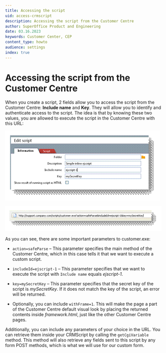 ```yaml
---
title: Accessing the script
uid: access-crmscript
description: Accessing the script from the Customer Centre
author: SuperOffice Product and Engineering
date: 03.16.2023
keywords: Customer Center, CEP
content_type: howto
audience: settings
index: true
---
```


# Accessing the script from the Customer Centre

When you create a script, 2 fields allow you to access the script from the Customer Centre: **Include name** and **Key**. They will allow you to identify and authenticate access to the script. The idea is that by knowing these two values, you are allowed to execute the script in the Customer Centre with this URL:

![Customer Center -screenshot][img3]

![Customer Center -screenshot][img4]

As you can see, there are some important parameters to customer.exe:

* `action=safeParse` – This parameter specifies the main method of the Customer Centre, which in this case tells it that we want to execute a custom script.

* `includeId=ejscript-1` – This parameter specifies that we want to execute the script with `Include name` equals *ejscript-1*.

* `key=mySecretKey` – This parameter specifies that the secret key of the script is *mySecretKey*. If it does not match the key of the script, an error will be returned.

* Optionally, you can include `withFrame=1`. This will make the page a part of the Customer Centre default visual look by placing the returned contents inside *framework.html*, just like the other Customer Centre pages.

Additionally, you can include any parameters of your choice in the URL. You can retrieve them inside your CRMScript by calling the `getCgiVariable` method. This method will also retrieve any fields sent to this script by any form POST methods, which is what we will use for our custom form.

<!-- Referenced images -->
[img3]: media/image003.gif
[img4]: media/image004.gif

